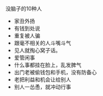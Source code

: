 没脑子的10种人 
- 家丑外扬 
- 有钱到处说 
- 重复被人骗 
- 跟毫不相关的人斗嘴斗气 
- 见人就掏心窝子话。 
- 爱管闲事 
- 什么事都挂在脸上，乱发脾气 
- 出门老被偷钱包和手机，没有防备心 
- 老把利益和机会让给别人 
- 别人一怂恿，就冲动行事